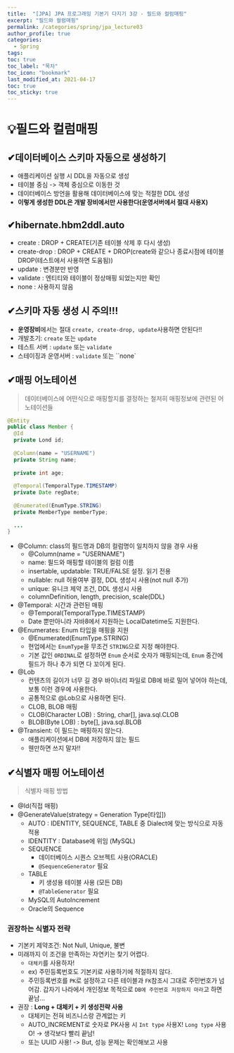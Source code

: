 ```yaml
---
title:  "[JPA] JPA 프로그래밍 기본기 다지기 3강 - 필드와 컬럼매핑"
excerpt: "필드와 컬럼매핑"  
permalink: /categories/spring/jpa_lecture03
author_profile: true
categories:
  - Spring
tags:
toc: true
toc_label: "목차"
toc_icon: "bookmark"
last_modified_at: 2021-04-17
toc: true
toc_sticky: true
---   
```


# 💡필드와 컬럼매핑
## ✔데이터베이스 스키마 자동으로 생성하기
* 애플리케이션 실행 시 DDL을 자동으로 생성
* 테이블 중심 -> 객체 중심으로 이동한 것
* 데이터베이스 방언을 활용해 데이터베이스에 맞는 적절한 DDL 생성
* **이렇게 생성한 DDL은 개발 장비에서만 사용한다(운영서버에서 절대 사용X)**

## ✔hibernate.hbm2ddl.auto
* create : DROP + CREATE(기존 테이블 삭제 후 다시 생성)
* create-drop : DROP + CREATE + DROP(create와 같으나 종료시점에 테이블 DROP(테스트에서 사용하면 도움됨))
* update : 변경분만 반영
* validate : 엔티티와 테이블이 정상매핑 되었는지만 확인
* none : 사용하지 않음

## ✔스키마 자동 생성 시 주의!!!
* **운영장비**에서는 절대 `create, create-drop, update`사용하면 안된다!!
* 개발초기: `create` 또는 `update`
* 테스트 서버 : `update` 또는 `validate`
* 스테이징과 운영서버 : `validate` 또는 ``none`  

## ✔매핑 어노테이션  
> 데이터베이스에 어떤식으로 매핑할지를 결정하는 철저히 매핑정보에 관련된 어노테이션들  
```java
@Entity
public class Member {
  @Id
  private Lond id;
  
  @Column(name = "USERNAME")
  private String name;
  
  private int age;
  
  @Temporal(TemporalType.TIMESTAMP)
  private Date regDate;
  
  @Enumerated(EnumType.STRING)
  private MemberType memberType;
  
  ...
}
```  
* @Column: class의 필드명과 DB의 컬럼명이 일치하지 않을 경우 사용
  * @Column(name = "USERNAME")
  * name: 필드와 매핑할 테이블의 컬럼 이름
  * insertable, updatable: TRUE/FALSE 설정. 읽기 전용
  * nullable: null 허용여부 결정, DDL 생성시 사용(not null 추가)
  * unique: 유니크 제약 조건, DDL 생성시 사용
  * columnDefinition, length, precision, scale(DDL)
* @Temporal: 시간과 관련된 매핑
  * @Temporal(TemporalType.TIMESTAMP)  
  * Date 뿐만아니라 자바8에서 지원하는 LocalDatetime도 지원한다.
* @Enumerates: Enum 타입을 매핑을 지원  
  * @Enumerated(EnumType.STRING)
  * 현업에서는 `EnumType`을 무조건 `STRING`으로 지정 해야한다.
  * 기본 값인 `ORDINAL`로 설정하면 `Enum` 순서로 숫자가 매핑되는데, `Enum` 중간에 필드가 하나 추가 되면 다 꼬이게 된다.
* @Lob
  * 컨텐츠의 길이가 너무 길 경우 바이너리 파일로 DB에 바로 밀어 넣어야 하는데, 보통 이런 경우에 사용한다.
  * 공통적으로 @Lob으로 사용하면 된다.
  * CLOB, BLOB 매핑
  * CLOB(Character LOB) : String, char[], java.sql.CLOB
  * BLOB(Byte LOB) : byte[], java.sql.BLOB
* @Transient: 이 필드는 매핑하지 않는다.
  * 애플리케이션에서 DB에 저장하지 않는 필드
  * 웬만하면 쓰지 말자!!

## ✔식별자 매핑 어노테이션  
> 식별자 매핑 방법  

* @Id(직접 매핑)
* @GenerateValue(strategy = Generation Type[타입])  
  * AUTO : IDENTITY, SEQUENCE, TABLE 중 Dialect에 맞는 방식으로 자동 적용
  * IDENTITY : Database에 위임 (MySQL)
  * SEQUENCE
    * 데이터베이스 시퀀스 오브젝트 사용(ORACLE)
    * `@SequenceGenerator` 필요
  * TABLE
    * 키 생성용 테이블 사용 (모든 DB)  
    * `@TableGenerator` 필요
  * MySQL의 AutoIncrement
  * Oracle의 Sequence

### 권장하는 식별자 전략  
* 기본키 제약조건: Not Null, Unique, 불변
* 미래까지 이 조건을 만족하는 자연키는 찾기 어렵다.
  * `대체키`를 사용하자!
  * ex) 주민등록번호도 기본키로 사용하기에 적절하지 않다.
  * 주민등록번호를 `PK`로 설정하고 다른 테이블과 `FK`참조시 그대로 주민번호가 넘어감. 갑자기 나라에서 개인정보 목적으로 `DB에 주민번호 저장하지 마라`고 하면 끝남...
* 권장 : **Long + 대체키 + 키 생성전략 사용**
  * 대체키는 전혀 비즈니스랑 관계없는 키
  * AUTO_INCREMENT로 숫자로 PK사용 시 `Int type` 사용X! `Long type` 사용O! → 생각보다 빨리 끝남!
  * 또는 UUID 사용! -> But, 성능 문제는 확인해보고 사용  